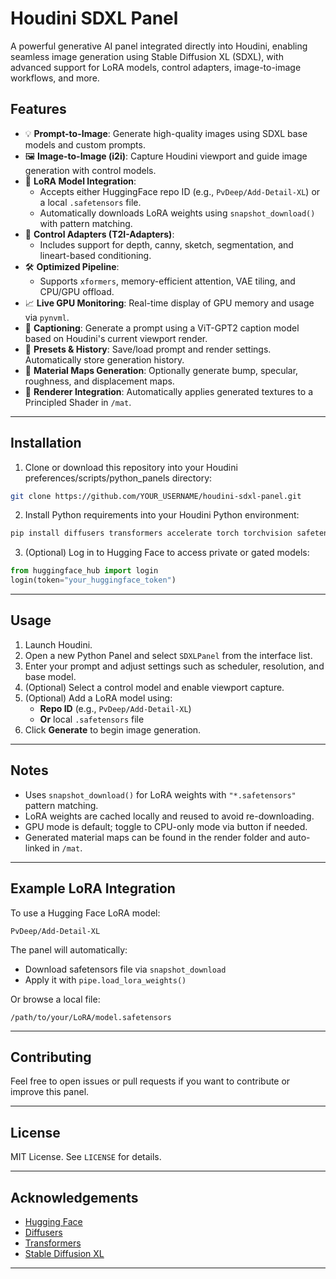 # Houdini SDXL Panel

A powerful generative AI panel integrated directly into Houdini, enabling seamless image generation using Stable Diffusion XL (SDXL), with advanced support for LoRA models, control adapters, image-to-image workflows, and more.

## Features

- 💡 **Prompt-to-Image**: Generate high-quality images using SDXL base models and custom prompts.
- 🖼 **Image-to-Image (i2i)**: Capture Houdini viewport and guide image generation with control models.
- 🔌 **LoRA Model Integration**:
  - Accepts either HuggingFace repo ID (e.g., `PvDeep/Add-Detail-XL`) or a local `.safetensors` file.
  - Automatically downloads LoRA weights using `snapshot_download()` with pattern matching.
- 🧠 **Control Adapters (T2I-Adapters)**:
  - Includes support for depth, canny, sketch, segmentation, and lineart-based conditioning.
- 🛠 **Optimized Pipeline**:
  - Supports `xformers`, memory-efficient attention, VAE tiling, and CPU/GPU offload.
- 📈 **Live GPU Monitoring**: Real-time display of GPU memory and usage via `pynvml`.
- 📸 **Captioning**: Generate a prompt using a ViT-GPT2 caption model based on Houdini's current viewport render.
- 🧾 **Presets & History**: Save/load prompt and render settings. Automatically store generation history.
- 🧪 **Material Maps Generation**: Optionally generate bump, specular, roughness, and displacement maps.
- 🧵 **Renderer Integration**: Automatically applies generated textures to a Principled Shader in `/mat`.

---

## Installation

1. Clone or download this repository into your Houdini preferences/scripts/python_panels directory:

```bash
git clone https://github.com/YOUR_USERNAME/houdini-sdxl-panel.git
```

2. Install Python requirements into your Houdini Python environment:

```bash
pip install diffusers transformers accelerate torch torchvision safetensors huggingface_hub pynvml
```

3. (Optional) Log in to Hugging Face to access private or gated models:

```python
from huggingface_hub import login
login(token="your_huggingface_token")
```

---

## Usage

1. Launch Houdini.
2. Open a new Python Panel and select `SDXLPanel` from the interface list.
3. Enter your prompt and adjust settings such as scheduler, resolution, and base model.
4. (Optional) Select a control model and enable viewport capture.
5. (Optional) Add a LoRA model using:
   - **Repo ID** (e.g., `PvDeep/Add-Detail-XL`)
   - **Or** local `.safetensors` file
6. Click **Generate** to begin image generation.

---

## Notes

- Uses `snapshot_download()` for LoRA weights with `"*.safetensors"` pattern matching.
- LoRA weights are cached locally and reused to avoid re-downloading.
- GPU mode is default; toggle to CPU-only mode via button if needed.
- Generated material maps can be found in the render folder and auto-linked in `/mat`.

---

## Example LoRA Integration

To use a Hugging Face LoRA model:

```
PvDeep/Add-Detail-XL
```

The panel will automatically:

- Download safetensors file via `snapshot_download`
- Apply it with `pipe.load_lora_weights()`

Or browse a local file:

```
/path/to/your/LoRA/model.safetensors
```

---

## Contributing

Feel free to open issues or pull requests if you want to contribute or improve this panel.

---

## License

MIT License. See `LICENSE` for details.

---

## Acknowledgements

- [Hugging Face](https://huggingface.co/)
- [Diffusers](https://github.com/huggingface/diffusers)
- [Transformers](https://github.com/huggingface/transformers)
- [Stable Diffusion XL](https://stability.ai/)

---
